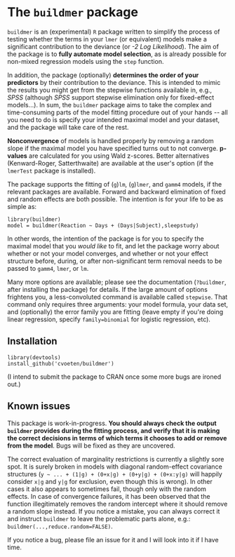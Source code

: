 # The `buildmer` package

`buildmer` is an (experimental) `R` package written to simplify the process of testing whether the terms in your `lmer` (or equivalent) models make a significant contribution to the deviance (or *-2 Log Likelihood*). The aim of the package is to **fully automate model selection**, as is already possible for non-mixed regression models using the `step` function.

In addition, the package (optionally) **determines the order of your predictors** by their contribution to the deviance. This is intended to mimic the results you might get from the stepwise functions available in, e.g., *SPSS* (although *SPSS* support stepwise elimination only for fixed-effect models...). In sum, the `buildmer` package aims to take the complex and time-consuming parts of the model fitting procedure out of your hands -- all you need to do is specify your intended maximal model and your dataset, and the package will take care of the rest.

**Nonconvergence** of models is handled properly by removing a random slope if the maximal model you have specified turns out to not converge. **p-values** are calculated for you using Wald z-scores. Better alternatives (Kenward-Roger, Satterthwaite) are available at the user's option (if the `lmerTest` package is installed).

The package supports the fitting of (`g`)`lm`, (`g`)`lmer`, and `gamm4` models, if the relevant packages are available. Forward and backward elimination of fixed and random effects are both possible. The intention is for your life to be as simple as:

```
library(buildmer)
model = buildmer(Reaction ~ Days + (Days|Subject),sleepstudy)
```

In other words, the intention of the package is for you to specify the maximal model that you *would like* to fit, and let the package worry about whether or not your model converges, and whether or not your effect structure before, during, or after non-significant term removal needs to be passed to `gamm4`, `lmer`, or `lm`.

Many more options are available; please see the documentation (`?buildmer`, after installing the package) for details. If the large amount of options frightens you, a less-convoluted command is available called `stepwise`. That command only requires three arguments: your model formula, your data set, and (optionally) the error family you are fitting (leave empty if you're doing linear regression, specify `family=binomial` for logistic regression, etc).

## Installation

```
library(devtools)
install_github('cvoeten/buildmer')
```

(I intend to submit the package to CRAN once some more bugs are ironed out.)

## Known issues

This package is work-in-progress. **You should always check the output `buildmer` provides during the fitting process, and verify that it is making the correct decisions in terms of which terms it chooses to add or remove from the model**. Bugs will be fixed as they are uncovered.

The correct evaluation of marginality restrictions is currently a slightly sore spot. It is surely broken in models with diagonal random-effect covariance structures (`y ~ ... + (1|g) + (0+x|g) + (0+y|g) + (0+x:y|g)` will happily consider `x|g` and `y|g` for exclusion, even though this is wrong). In other cases it also appears to sometimes fail, though only with the random effects. In case of convergence failures, it has been observed that the function illegitimately removes the random intercept where it should remove a random slope instead.
If you notice a mistake, you can always correct it and instruct `buildmer` to leave the problematic parts alone, e.g.: `buildmer(...,reduce.random=FALSE)`.

If you notice a bug, please file an issue for it and I will look into it if I have time.
